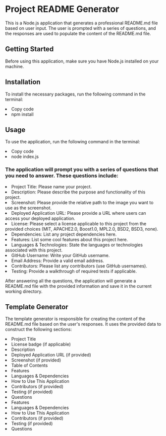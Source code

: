 # Project README Generator

This is a Node.js application that generates a professional README.md file based on user input. The user is prompted with a series of questions, and the responses are used to populate the content of the README.md file.

## Getting Started

Before using this application, make sure you have Node.js installed on your machine.

## Installation

To install the necessary packages, run the following command in the terminal:

<li>Copy code
<li>npm install

## Usage

To use the application, run the following command in the terminal:

<li>Copy code
<li>node index.js

### The application will prompt you with a series of questions that you need to answer. These questions include:

<li>Project Title: Please name your project.
<li>Description: Please describe the purpose and functionality of this project.
<li>Screenshot: Please provide the relative path to the image you want to use as the screenshot.
<li>Deployed Application URL: Please provide a URL where users can access your deployed application.
<li>License: Please select a license applicable to this project from the provided choices (MIT, APACHE2.0, Boost1.0, MPL2.0, BSD2, BSD3, none).
<li>Dependencies: List any project dependencies here.
<li>Features: List some cool features about this project here.
<li>Languages & Technologies: State the languages or technologies associated with this project.
<li>GitHub Username: Write your GitHub username.
<li>Email Address: Provide a valid email address.
<li>Contributors: Please list any contributors (use GitHub usernames).
<li>Testing: Provide a walkthrough of required tests if applicable.

After answering all the questions, the application will generate a README.md file with the provided information and save it in the current working directory.

## Template Generator

The template generator is responsible for creating the content of the README.md file based on the user's responses. It uses the provided data to construct the following sections:

<li>Project Title
<li>License badge (if applicable)
<li>Description
<li>Deployed Application URL (if provided)
<li>Screenshot (if provided)
<li>Table of Contents
<li>Features
<li>Languages & Dependencies
<li>How to Use This Application
<li>Contributors (if provided)
<li>Testing (if provided)
<li>Questions
<li>Features
<li>Languages & Dependencies
<li>How to Use This Application
<li>Contributors (if provided)
<li>Testing (if provided)
<li>Questions
